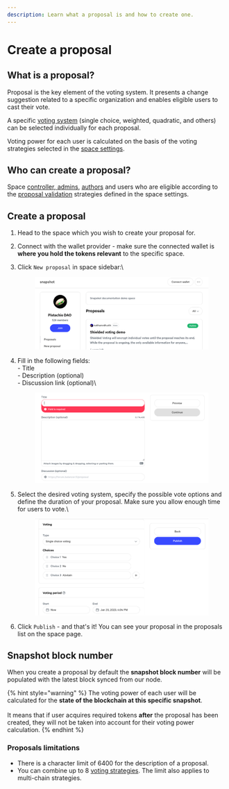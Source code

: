 ```yaml
---
description: Learn what a proposal is and how to create one.
---
```


# Create a proposal

## What is a proposal?&#x20;

Proposal is the key element of the voting system. It presents a change suggestion related to a specific organization and enables eligible users to cast their vote.&#x20;

A specific [voting system](voting-types.md) (single choice, weighted, quadratic, and others) can be selected individually for each proposal.

Voting power for each user is calculated on the basis of the voting strategies selected in the [space settings](../strategies/what-is-a-strategy.md).



## Who can create a proposal?

Space [controller](../spaces/space-roles.md),[ admins](../spaces/space-roles.md), [authors](../spaces/space-roles.md) and users who are eligible according to the [proposal validation](../strategies/what-is-a-strategy-1.md) strategies defined in the space settings.

## Create a proposal

1. Head to the space which you wish to create your proposal for.
2. Connect with the wallet provider - make sure the connected wallet is **where you hold the tokens relevant** to the specific space.
3.  Click `New proposal`  in space sidebar:\


    <figure><img src="../../.gitbook/assets/image (10) (1).png" alt=""><figcaption></figcaption></figure>
4.  Fill in the following fields:\
    \- Title\
    \- Description (optional)\
    \- Discussion link (optional)\


    <figure><img src="../../.gitbook/assets/image (9) (1).png" alt=""><figcaption></figcaption></figure>
5.  Select the desired voting system, specify the possible vote options and define the duration of your proposal. Make sure you allow enough time for users to vote.\


    <figure><img src="../../.gitbook/assets/image (31) (1).png" alt=""><figcaption></figcaption></figure>
6. Click `Publish` - and that's it! You can see your proposal in the proposals list on the space page.



## **Snapshot block number**

When you create a proposal by default the **snapshot block number** will be populated with the latest block synced from our node.

{% hint style="warning" %}
The voting power of each user will be calculated for the **state of the blockchain at this specific snapshot**. \
\
It means that if user acquires required tokens **after** the proposal has been created, they will not be taken into account for their voting power calculation.
{% endhint %}



### Proposals limitations

* There is a character limit of 6400 for the description of a proposal.
* You can combine up to 8 [voting strategies](../strategies/what-is-a-strategy.md). The limit also applies to multi-chain strategies.
